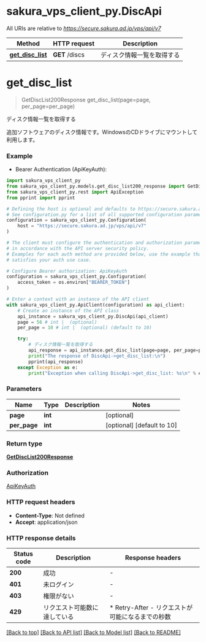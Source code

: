 # sakura_vps_client_py.DiscApi

All URIs are relative to *https://secure.sakura.ad.jp/vps/api/v7*

Method | HTTP request | Description
------------- | ------------- | -------------
[**get_disc_list**](DiscApi.md#get_disc_list) | **GET** /discs | ディスク情報一覧を取得する


# **get_disc_list**
> GetDiscList200Response get_disc_list(page=page, per_page=per_page)

ディスク情報一覧を取得する

追加ソフトウェアのディスク情報です。WindowsのCDドライブにマウントして利用します。

### Example

* Bearer Authentication (ApiKeyAuth):

```python
import sakura_vps_client_py
from sakura_vps_client_py.models.get_disc_list200_response import GetDiscList200Response
from sakura_vps_client_py.rest import ApiException
from pprint import pprint

# Defining the host is optional and defaults to https://secure.sakura.ad.jp/vps/api/v7
# See configuration.py for a list of all supported configuration parameters.
configuration = sakura_vps_client_py.Configuration(
    host = "https://secure.sakura.ad.jp/vps/api/v7"
)

# The client must configure the authentication and authorization parameters
# in accordance with the API server security policy.
# Examples for each auth method are provided below, use the example that
# satisfies your auth use case.

# Configure Bearer authorization: ApiKeyAuth
configuration = sakura_vps_client_py.Configuration(
    access_token = os.environ["BEARER_TOKEN"]
)

# Enter a context with an instance of the API client
with sakura_vps_client_py.ApiClient(configuration) as api_client:
    # Create an instance of the API class
    api_instance = sakura_vps_client_py.DiscApi(api_client)
    page = 56 # int |  (optional)
    per_page = 10 # int |  (optional) (default to 10)

    try:
        # ディスク情報一覧を取得する
        api_response = api_instance.get_disc_list(page=page, per_page=per_page)
        print("The response of DiscApi->get_disc_list:\n")
        pprint(api_response)
    except Exception as e:
        print("Exception when calling DiscApi->get_disc_list: %s\n" % e)
```



### Parameters


Name | Type | Description  | Notes
------------- | ------------- | ------------- | -------------
 **page** | **int**|  | [optional] 
 **per_page** | **int**|  | [optional] [default to 10]

### Return type

[**GetDiscList200Response**](GetDiscList200Response.md)

### Authorization

[ApiKeyAuth](../README.md#ApiKeyAuth)

### HTTP request headers

 - **Content-Type**: Not defined
 - **Accept**: application/json

### HTTP response details

| Status code | Description | Response headers |
|-------------|-------------|------------------|
**200** | 成功 |  -  |
**401** | 未ログイン |  -  |
**403** | 権限がない |  -  |
**429** | リクエスト可能数に達している |  * Retry-After - リクエストが可能になるまでの秒数 <br>  |

[[Back to top]](#) [[Back to API list]](../README.md#documentation-for-api-endpoints) [[Back to Model list]](../README.md#documentation-for-models) [[Back to README]](../README.md)

